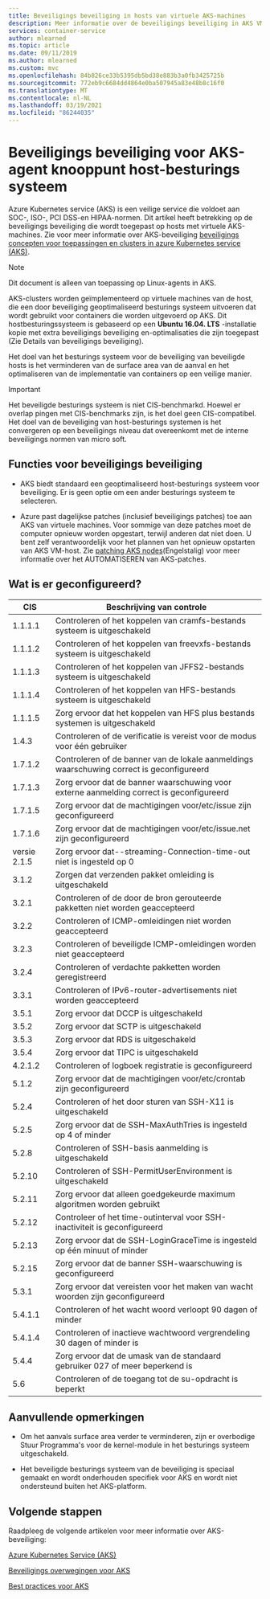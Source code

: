 ```yaml
---
title: Beveiligings beveiliging in hosts van virtuele AKS-machines
description: Meer informatie over de beveiligings beveiliging in AKS VM host-besturings systeem
services: container-service
author: mlearned
ms.topic: article
ms.date: 09/11/2019
ms.author: mlearned
ms.custom: mvc
ms.openlocfilehash: 84b826ce33b5395db5bd38e883b3a0fb3425725b
ms.sourcegitcommit: 772eb9c6684dd4864e0ba507945a83e48b8c16f0
ms.translationtype: MT
ms.contentlocale: nl-NL
ms.lasthandoff: 03/19/2021
ms.locfileid: "86244035"
---
```

# <a name="security-hardening-for-aks-agent-node-host-os"></a>Beveiligings beveiliging voor AKS-agent knooppunt host-besturings systeem

Azure Kubernetes service (AKS) is een veilige service die voldoet aan SOC-, ISO-, PCI DSS-en HIPAA-normen. Dit artikel heeft betrekking op de beveiligings beveiliging die wordt toegepast op hosts met virtuele AKS-machines. Zie voor meer informatie over AKS-beveiliging [beveiligings concepten voor toepassingen en clusters in azure Kubernetes service (AKS)](./concepts-security.md).

> [!Note]
> Dit document is alleen van toepassing op Linux-agents in AKS.

AKS-clusters worden geïmplementeerd op virtuele machines van de host, die een door beveiliging geoptimaliseerd besturings systeem uitvoeren dat wordt gebruikt voor containers die worden uitgevoerd op AKS. Dit hostbesturingssysteem is gebaseerd op een **Ubuntu 16.04. LTS** -installatie kopie met extra beveiligings beveiliging en-optimalisaties die zijn toegepast (Zie Details van beveiligings beveiliging).

Het doel van het besturings systeem voor de beveiliging van beveiligde hosts is het verminderen van de surface area van de aanval en het optimaliseren van de implementatie van containers op een veilige manier.

> [!Important]
> Het beveiligde besturings systeem is niet CIS-benchmarkd. Hoewel er overlap pingen met CIS-benchmarks zijn, is het doel geen CIS-compatibel. Het doel van de beveiliging van host-besturings systemen is het convergeren op een beveiligings niveau dat overeenkomt met de interne beveiligings normen van micro soft.

## <a name="security-hardening-features"></a>Functies voor beveiligings beveiliging

* AKS biedt standaard een geoptimaliseerd host-besturings systeem voor beveiliging. Er is geen optie om een ander besturings systeem te selecteren.

* Azure past dagelijkse patches (inclusief beveiligings patches) toe aan AKS van virtuele machines. Voor sommige van deze patches moet de computer opnieuw worden opgestart, terwijl anderen dat niet doen. U bent zelf verantwoordelijk voor het plannen van het opnieuw opstarten van AKS VM-host. Zie [patching AKS nodes](./node-updates-kured.md)(Engelstalig) voor meer informatie over het AUTOMATISEREN van AKS-patches.

## <a name="what-is-configured"></a>Wat is er geconfigureerd?

| CIS  | Beschrijving van controle|
|---|---|
| 1.1.1.1 |Controleren of het koppelen van cramfs-bestands systeem is uitgeschakeld|
| 1.1.1.2 |Controleren of het koppelen van freevxfs-bestands systeem is uitgeschakeld|
| 1.1.1.3 |Controleren of het koppelen van JFFS2-bestands systeem is uitgeschakeld|
| 1.1.1.4 |Controleren of het koppelen van HFS-bestands systeem is uitgeschakeld|
| 1.1.1.5 |Zorg ervoor dat het koppelen van HFS plus bestands systemen is uitgeschakeld|
|1.4.3 |Controleren of de verificatie is vereist voor de modus voor één gebruiker |
|1.7.1.2 |Controleren of de banner van de lokale aanmeldings waarschuwing correct is geconfigureerd |
|1.7.1.3 |Zorg ervoor dat de banner waarschuwing voor externe aanmelding correct is geconfigureerd |
|1.7.1.5 |Zorg ervoor dat de machtigingen voor/etc/issue zijn geconfigureerd |
|1.7.1.6 |Zorg ervoor dat de machtigingen voor/etc/issue.net zijn geconfigureerd |
|versie 2.1.5 |Zorg ervoor dat--streaming-Connection-time-out niet is ingesteld op 0 |
|3.1.2 |Zorgen dat verzenden pakket omleiding is uitgeschakeld |
|3.2.1 |Controleren of de door de bron gerouteerde pakketten niet worden geaccepteerd |
|3.2.2 |Controleren of ICMP-omleidingen niet worden geaccepteerd |
|3.2.3 |Controleren of beveiligde ICMP-omleidingen worden niet geaccepteerd |
|3.2.4 |Controleren of verdachte pakketten worden geregistreerd |
|3.3.1 |Controleren of IPv6-router-advertisements niet worden geaccepteerd |
|3.5.1 |Zorg ervoor dat DCCP is uitgeschakeld |
|3.5.2 |Zorg ervoor dat SCTP is uitgeschakeld |
|3.5.3 |Zorg ervoor dat RDS is uitgeschakeld |
|3.5.4 |Zorg ervoor dat TIPC is uitgeschakeld |
|4.2.1.2 |Controleren of logboek registratie is geconfigureerd |
|5.1.2 |Zorg ervoor dat de machtigingen voor/etc/crontab zijn geconfigureerd |
|5.2.4 |Controleren of het door sturen van SSH-X11 is uitgeschakeld |
|5.2.5 |Zorg ervoor dat de SSH-MaxAuthTries is ingesteld op 4 of minder |
|5.2.8 |Controleren of SSH-basis aanmelding is uitgeschakeld |
|5.2.10 |Controleren of SSH-PermitUserEnvironment is uitgeschakeld |
|5.2.11 |Zorg ervoor dat alleen goedgekeurde maximum algoritmen worden gebruikt |
|5.2.12 |Controleer of het time-outinterval voor SSH-inactiviteit is geconfigureerd |
|5.2.13 |Zorg ervoor dat de SSH-LoginGraceTime is ingesteld op één minuut of minder |
|5.2.15 |Zorg ervoor dat de banner SSH-waarschuwing is geconfigureerd |
|5.3.1 |Zorg ervoor dat vereisten voor het maken van wacht woorden zijn geconfigureerd |
|5.4.1.1 |Controleren of het wacht woord verloopt 90 dagen of minder |
|5.4.1.4 |Controleren of inactieve wachtwoord vergrendeling 30 dagen of minder is |
|5.4.4 |Zorg ervoor dat de umask van de standaard gebruiker 027 of meer beperkend is |
|5.6 |Controleren of de toegang tot de su-opdracht is beperkt|

## <a name="additional-notes"></a>Aanvullende opmerkingen
 
* Om het aanvals surface area verder te verminderen, zijn er overbodige Stuur Programma's voor de kernel-module in het besturings systeem uitgeschakeld.

* Het beveiligde besturings systeem van de beveiliging is speciaal gemaakt en wordt onderhouden specifiek voor AKS en wordt niet ondersteund buiten het AKS-platform.

## <a name="next-steps"></a>Volgende stappen  

Raadpleeg de volgende artikelen voor meer informatie over AKS-beveiliging: 

[Azure Kubernetes Service (AKS)](./intro-kubernetes.md)

[Beveiligings overwegingen voor AKS ](./concepts-security.md)

[Best practices voor AKS ](./best-practices.md)
